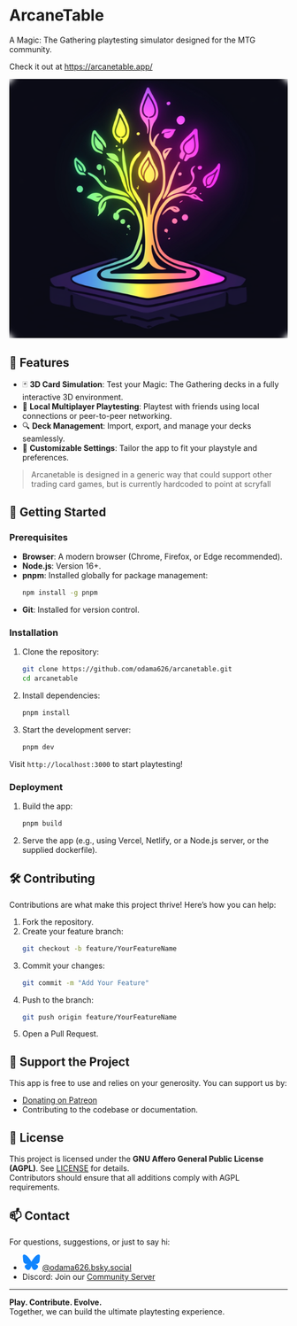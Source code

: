 # ArcaneTable

A Magic: The Gathering playtesting simulator designed for the MTG community.

Check it out at https://arcanetable.app/

![splash image](./public/splash-logo.png)

## 🌟 Features

- 🃏 **3D Card Simulation**: Test your Magic: The Gathering decks in a fully interactive 3D environment.
- 🤝 **Local Multiplayer Playtesting**: Playtest with friends using local connections or peer-to-peer networking.
- 🔍 **Deck Management**: Import, export, and manage your decks seamlessly.
- 🔧 **Customizable Settings**: Tailor the app to fit your playstyle and preferences.

> Arcanetable is designed in a generic way that could support other trading card games, but is currently hardcoded to point at scryfall

## 🚀 Getting Started

### Prerequisites

- **Browser**: A modern browser (Chrome, Firefox, or Edge recommended).
- **Node.js**: Version 16+.
- **pnpm**: Installed globally for package management:
  ```bash
  npm install -g pnpm
  ```
- **Git**: Installed for version control.

### Installation

1. Clone the repository:
   ```bash
   git clone https://github.com/odama626/arcanetable.git
   cd arcanetable
   ```
2. Install dependencies:
   ```bash
   pnpm install
   ```
3. Start the development server:
   ```bash
   pnpm dev
   ```

Visit `http://localhost:3000` to start playtesting!

### Deployment

1. Build the app:
   ```bash
   pnpm build
   ```
2. Serve the app (e.g., using Vercel, Netlify, or a Node.js server, or the supplied dockerfile).

## 🛠️ Contributing

Contributions are what make this project thrive! Here’s how you can help:

1. Fork the repository.
2. Create your feature branch:
   ```bash
   git checkout -b feature/YourFeatureName
   ```
3. Commit your changes:
   ```bash
   git commit -m "Add Your Feature"
   ```
4. Push to the branch:
   ```bash
   git push origin feature/YourFeatureName
   ```
5. Open a Pull Request.

## 💖 Support the Project

This app is free to use and relies on your generosity. You can support us by:

- [Donating on Patreon](https://patreon.com/arcanetable)
- Contributing to the codebase or documentation.

## 📝 License

This project is licensed under the **GNU Affero General Public License (AGPL)**. See [LICENSE](./LICENSE) for details.  
Contributors should ensure that all additions comply with AGPL requirements.

## 📫 Contact

For questions, suggestions, or just to say hi:

- ![bluesky logo](./public/Bluesky_Logox32.png) [@odama626.bsky.social](https://bsky.app/profile/odama626.bsky.social)
- Discord: Join our [Community Server](https://discord.gg/TJGJTGff)

---

**Play. Contribute. Evolve.**  
Together, we can build the ultimate playtesting experience.
